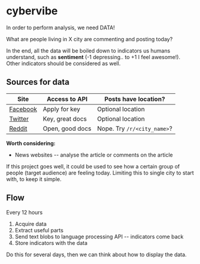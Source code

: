 # cybervibe

In order to perform analysis, we need DATA!

What are people living in X city are commenting and posting today?

In the end, all the data will be boiled down to indicators us humans understand, such as **sentiment** (-1 depressing.. to +1 I feel awesome!). Other indicators should be considered as well.

## Sources for data


**Site**|**Access to API**|**Posts have location?**
------------ | ------------- | ------------
[Facebook](https://developers.facebook.com/docs/)|Apply for key|Optional location
[Twitter](https://dev.twitter.com/docs)|Key, great docs|Optional location
[Reddit](https://www.reddit.com/dev/api/)|Open, good docs|Nope. Try `/r/<city_name>`?

**Worth considering:**
* News websites -- analyse the article or comments on the article


If this project goes well, it could be used to see how a certain group of people (target audience) are feeling today. Limiting this to single city to start with, to keep it simple.

## Flow

Every 12 hours

1. Acquire data
2. Extract useful parts
3. Send text blobs to language processing API -- indicators come back
4. Store indicators with the data

Do this for several days, then we can think about how to display the data.
